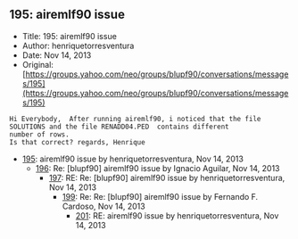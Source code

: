 ## 195: airemlf90 issue

- Title: 195: airemlf90 issue
- Author: henriquetorresventura
- Date: Nov 14, 2013
- Original: [https://groups.yahoo.com/neo/groups/blupf90/conversations/messages/195](https://groups.yahoo.com/neo/groups/blupf90/conversations/messages/195)

```
Hi Everybody,  After running airemlf90, i noticed that the file SOLUTIONS and the file RENADD04.PED  contains different
number of rows.
Is that correct? regards, Henrique
```

- [195](0195.md): airemlf90 issue by henriquetorresventura, Nov 14, 2013
    - [196](0196.md): Re: [blupf90] airemlf90 issue by Ignacio Aguilar, Nov 14, 2013
        - [197](0197.md): RE: Re: [blupf90] airemlf90 issue by henriquetorresventura, Nov 14, 2013
            - [199](0199.md): Re: Re: [blupf90] airemlf90 issue by Fernando F. Cardoso, Nov 14, 2013
                - [201](0201.md): RE: airemlf90 issue by henriquetorresventura, Nov 14, 2013
